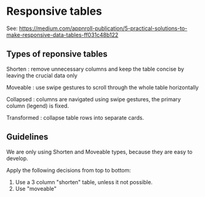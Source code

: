 # Responsive tables

See: https://medium.com/appnroll-publication/5-practical-solutions-to-make-responsive-data-tables-ff031c48b122

## Types of reponsive tables

Shorten
: remove unnecessary columns and keep the table concise by leaving the crucial data only

Moveable
: use swipe gestures to scroll through the whole table horizontally

Collapsed
: columns are navigated using swipe gestures, the primary column (legend) is fixed.

Transformed
: collapse table rows into separate cards.

## Guidelines

We are only using Shorten and Moveable types, because they are easy to develop.

Apply the following decisions from top to bottom:

1. Use a 3 column "shorten" table, unless it not possible.
2. Use "moveable"
